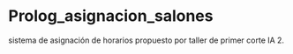 # Prolog_asignacion_salones
sistema de asignación de horarios propuesto por taller de primer corte IA 2.
